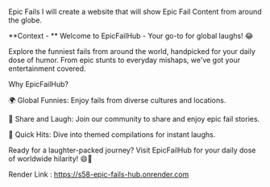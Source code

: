 Epic Fails I will create a website that will show Epic Fail Content from around the globe.

**Context - ** Welcome to EpicFailHub - Your go-to for global laughs! 😂

Explore the funniest fails from around the world, handpicked for your daily dose of humor. From epic stunts to everyday mishaps, we've got your entertainment covered.

Why EpicFailHub?

🌍 Global Funnies: Enjoy fails from diverse cultures and locations.

💬 Share and Laugh: Join our community to share and enjoy epic fail stories.

🎯 Quick Hits: Dive into themed compilations for instant laughs.

Ready for a laughter-packed journey? Visit EpicFailHub for your daily dose of worldwide hilarity! 😄🌟

Render Link : https://s58-epic-fails-hub.onrender.com

